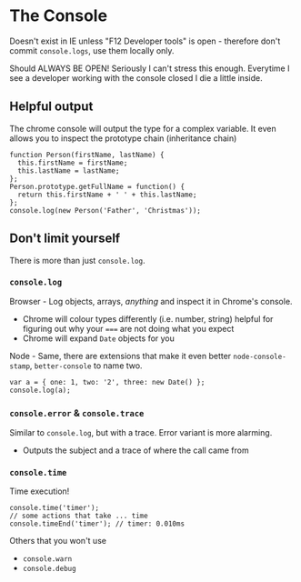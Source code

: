 # The Console

Doesn't exist in IE unless "F12 Developer tools" is open - therefore don't commit `console.logs`, use them locally only.

Should ALWAYS BE OPEN! Seriously I can't stress this enough. Everytime I see a developer working with the console closed I die a little inside.

## Helpful output

The chrome console will output the type for a complex variable. It even allows you to inspect the prototype chain (inheritance chain)

```JS
function Person(firstName, lastName) {
  this.firstName = firstName;
  this.lastName = lastName;
};
Person.prototype.getFullName = function() {
  return this.firstName + ' ' + this.lastName;
};
console.log(new Person('Father', 'Christmas'));
```

## Don't limit yourself

There is more than just `console.log`.

### `console.log`

Browser - Log objects, arrays, *anything* and inspect it in Chrome's console.
 - Chrome will colour types differently (i.e. number, string) helpful for figuring out why your `===` are not doing what you expect
 - Chrome will expand `Date` objects for you 
 
Node - Same, there are extensions that make it even better `node-console-stamp`, `better-console` to name two.

```JS
var a = { one: 1, two: '2', three: new Date() };
console.log(a);
```

### `console.error` & `console.trace`
Similar to `console.log`, but with a trace. Error variant is more alarming. 
 - Outputs the subject and a trace of where the call came from

### `console.time`

Time execution!

```JS
console.time('timer');
// some actions that take ... time
console.timeEnd('timer'); // timer: 0.010ms
```
 
Others that you won't use
 
 - `console.warn`
 - `console.debug`
